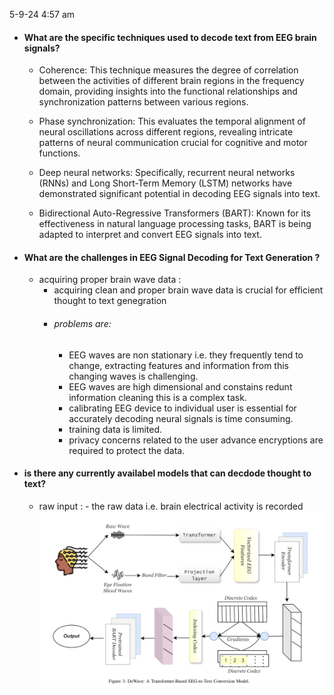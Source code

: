 5-9-24 4:57 am

- #### What are the specific techniques used to decode text from EEG brain signals?

  - Coherence: This technique measures the degree of correlation between the activities of different brain regions in the frequency domain, providing insights into the functional relationships and synchronization patterns between various regions.

  - Phase synchronization: This evaluates the temporal alignment of neural oscillations across different regions, revealing intricate patterns of neural communication crucial for cognitive and motor functions.

  - Deep neural networks: Specifically, recurrent neural networks (RNNs) and Long Short-Term Memory (LSTM) networks have demonstrated significant potential in decoding EEG signals into text.

  - Bidirectional Auto-Regressive Transformers (BART): Known for its effectiveness in natural language processing tasks, BART is being adapted to interpret and convert EEG signals into text.

- #### What are the challenges in EEG Signal Decoding for Text Generation ?

  - acquiring proper brain wave data :
    - acquiring clean and proper brain wave data is crucial for efficient thought to text genegration
    - ###### problems are:
      - EEG waves are non stationary i.e. they frequently tend to change, extracting features and information from this changing waves is challenging.
      - EEG waves are high dimensional and constains redunt information cleaning this is a complex task.
      - calibrating EEG device to individual user is essential for accurately decoding neural signals is time consuming.
      - training data is limited.
      - privacy concerns related to the user advance encryptions are required to protect the data.

- #### is there any currently availabel models that can decdode thought to text?
  - raw input : - the raw data i.e. brain electrical activity is recorded
    ![model of a DE WAVE Model](./images/de-wave.png)
